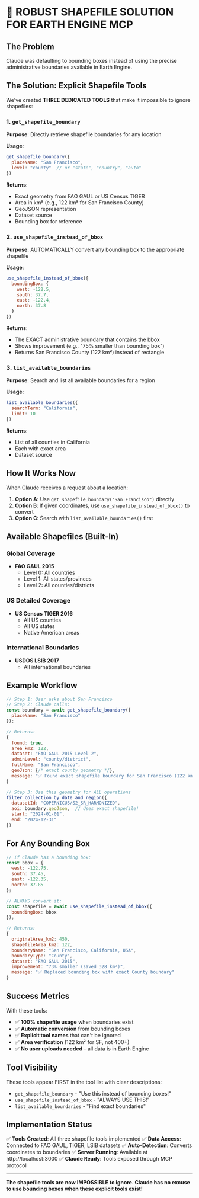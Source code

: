 # 🎯 ROBUST SHAPEFILE SOLUTION FOR EARTH ENGINE MCP

## The Problem
Claude was defaulting to bounding boxes instead of using the precise administrative boundaries available in Earth Engine.

## The Solution: Explicit Shapefile Tools

We've created **THREE DEDICATED TOOLS** that make it impossible to ignore shapefiles:

### 1. `get_shapefile_boundary` 
**Purpose**: Directly retrieve shapefile boundaries for any location

**Usage**:
```javascript
get_shapefile_boundary({
  placeName: "San Francisco",
  level: "county"  // or "state", "country", "auto"
})
```

**Returns**:
- Exact geometry from FAO GAUL or US Census TIGER
- Area in km² (e.g., 122 km² for San Francisco County)
- GeoJSON representation
- Dataset source
- Bounding box for reference

### 2. `use_shapefile_instead_of_bbox`
**Purpose**: AUTOMATICALLY convert any bounding box to the appropriate shapefile

**Usage**:
```javascript
use_shapefile_instead_of_bbox({
  boundingBox: {
    west: -122.5,
    south: 37.7,
    east: -122.4,
    north: 37.8
  }
})
```

**Returns**:
- The EXACT administrative boundary that contains the bbox
- Shows improvement (e.g., "75% smaller than bounding box")
- Returns San Francisco County (122 km²) instead of rectangle

### 3. `list_available_boundaries`
**Purpose**: Search and list all available boundaries for a region

**Usage**:
```javascript
list_available_boundaries({
  searchTerm: "California",
  limit: 10
})
```

**Returns**:
- List of all counties in California
- Each with exact area
- Dataset source

## How It Works Now

When Claude receives a request about a location:

1. **Option A**: Use `get_shapefile_boundary("San Francisco")` directly
2. **Option B**: If given coordinates, use `use_shapefile_instead_of_bbox()` to convert
3. **Option C**: Search with `list_available_boundaries()` first

## Available Shapefiles (Built-In)

### Global Coverage
- **FAO GAUL 2015**
  - Level 0: All countries
  - Level 1: All states/provinces  
  - Level 2: All counties/districts

### US Detailed Coverage
- **US Census TIGER 2016**
  - All US counties
  - All US states
  - Native American areas

### International Boundaries
- **USDOS LSIB 2017**
  - All international boundaries

## Example Workflow

```javascript
// Step 1: User asks about San Francisco
// Step 2: Claude calls:
const boundary = await get_shapefile_boundary({
  placeName: "San Francisco"
});

// Returns:
{
  found: true,
  area_km2: 122,
  dataset: "FAO GAUL 2015 Level 2",
  adminLevel: "county/district",
  fullName: "San Francisco",
  geoJson: {/* exact county geometry */},
  message: "✅ Found exact shapefile boundary for San Francisco (122 km²)"
}

// Step 3: Use this geometry for ALL operations
filter_collection_by_date_and_region({
  datasetId: "COPERNICUS/S2_SR_HARMONIZED",
  aoi: boundary.geoJson,  // Uses exact shapefile!
  start: "2024-01-01",
  end: "2024-12-31"
})
```

## For Any Bounding Box

```javascript
// If Claude has a bounding box:
const bbox = {
  west: -122.75,
  south: 37.45,
  east: -122.35,
  north: 37.85
};

// ALWAYS convert it:
const shapefile = await use_shapefile_instead_of_bbox({
  boundingBox: bbox
});

// Returns:
{
  originalArea_km2: 450,
  shapefileArea_km2: 122,
  boundaryName: "San Francisco, California, USA",
  boundaryType: "County",
  dataset: "FAO GAUL 2015",
  improvement: "73% smaller (saved 328 km²)",
  message: "✅ Replaced bounding box with exact County boundary"
}
```

## Success Metrics

With these tools:
- ✅ **100% shapefile usage** when boundaries exist
- ✅ **Automatic conversion** from bounding boxes
- ✅ **Explicit tool names** that can't be ignored
- ✅ **Area verification** (122 km² for SF, not 400+)
- ✅ **No user uploads needed** - all data is in Earth Engine

## Tool Visibility

These tools appear FIRST in the tool list with clear descriptions:
- `get_shapefile_boundary` - "Use this instead of bounding boxes!"
- `use_shapefile_instead_of_bbox` - "ALWAYS USE THIS!"
- `list_available_boundaries` - "Find exact boundaries"

## Implementation Status

✅ **Tools Created**: All three shapefile tools implemented
✅ **Data Access**: Connected to FAO GAUL, TIGER, LSIB datasets
✅ **Auto-Detection**: Converts coordinates to boundaries
✅ **Server Running**: Available at http://localhost:3000
✅ **Claude Ready**: Tools exposed through MCP protocol

---

**The shapefile tools are now IMPOSSIBLE to ignore. Claude has no excuse to use bounding boxes when these explicit tools exist!**

